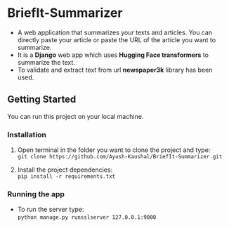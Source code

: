# BriefIt-Summarizer

- A web application that summarizes your texts and articles. You can directly paste your article or paste the URL of the article you    want to summarize.
- It is a **Django** web app which uses **Hugging Face transformers** to summarize the text. 
- To validate and extract text from url **newspaper3k** library has been used.

## Getting Started
You can run this project on your local machine.

### Installation
1. Open terminal in the folder you want to clone the project and type:  
```git clone https://github.com/Ayush-Kaushal/BriefIt-Summarizer.git```

2. Install the project dependencies:  
```pip install -r requirements.txt```

### Running the app
- To run the server type:  
```python manage.py runsslserver 127.0.0.1:9000```
